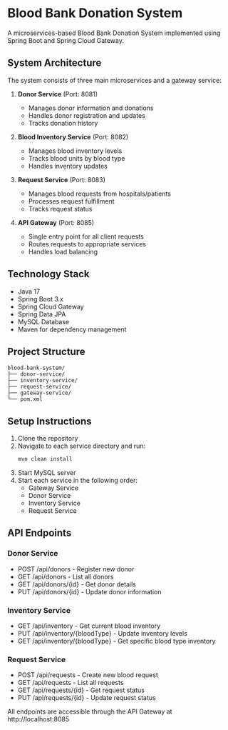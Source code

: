 # Blood Bank Donation System

A microservices-based Blood Bank Donation System implemented using Spring Boot and Spring Cloud Gateway.

## System Architecture

The system consists of three main microservices and a gateway service:

1. **Donor Service** (Port: 8081)
   - Manages donor information and donations
   - Handles donor registration and updates
   - Tracks donation history

2. **Blood Inventory Service** (Port: 8082)
   - Manages blood inventory levels
   - Tracks blood units by blood type
   - Handles inventory updates

3. **Request Service** (Port: 8083)
   - Manages blood requests from hospitals/patients
   - Processes request fulfillment
   - Tracks request status

4. **API Gateway** (Port: 8085)
   - Single entry point for all client requests
   - Routes requests to appropriate services
   - Handles load balancing

## Technology Stack

- Java 17
- Spring Boot 3.x
- Spring Cloud Gateway
- Spring Data JPA
- MySQL Database
- Maven for dependency management

## Project Structure

```
blood-bank-system/
├── donor-service/
├── inventory-service/
├── request-service/
├── gateway-service/
└── pom.xml
```

## Setup Instructions

1. Clone the repository
2. Navigate to each service directory and run:
   ```bash
   mvn clean install
   ```
3. Start MySQL server
4. Start each service in the following order:
   - Gateway Service
   - Donor Service
   - Inventory Service
   - Request Service

## API Endpoints

### Donor Service
- POST /api/donors - Register new donor
- GET /api/donors - List all donors
- GET /api/donors/{id} - Get donor details
- PUT /api/donors/{id} - Update donor information

### Inventory Service
- GET /api/inventory - Get current blood inventory
- PUT /api/inventory/{bloodType} - Update inventory levels
- GET /api/inventory/{bloodType} - Get specific blood type inventory

### Request Service
- POST /api/requests - Create new blood request
- GET /api/requests - List all requests
- GET /api/requests/{id} - Get request status
- PUT /api/requests/{id} - Update request status

All endpoints are accessible through the API Gateway at http://localhost:8085
